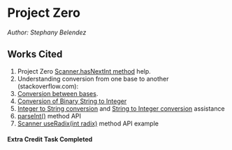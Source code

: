 # Project Zero 
*Author: Stephany Belendez*

## Works Cited
1. Project Zero [Scanner.hasNextInt method](https://www.tutorialspoint.com/java/util/scanner_hasnextint_radix.htm) help.
2. Understanding conversion from one base to another (stackoverflow.com):
  1.  [Conversion between bases](http://stackoverflow.com/questions/13654671/what-is-the-method-in-the-api-for-converting-between-bases).
  2.  [Conversion of Binary String to Integer](http://stackoverflow.com/questions/10178980/how-to-convert-a-binary-string-to-a-base-10-integer-in-java)
3. [Integer to String conversion](http://javadevnotes.com/java-integer-to-string-examples) and [String to Integer conversion](https://www.mkyong.com/java/java-convert-string-to-int/) assistance
4. [parseInt()](https://www.tutorialspoint.com/java/number_parseint.htm) method API
5. [Scanner useRadix(int radix)](http://javatutorialhq.com/java/util/scanner-class-tutorial/useradix-radix-method-example/) method API example

#### Extra Credit Task Completed 
